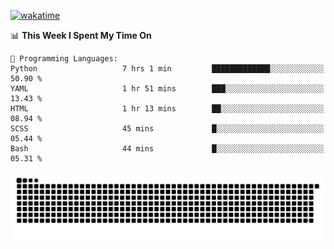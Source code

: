 [![wakatime](https://wakatime.com/badge/user/384f91c6-4eee-411f-8f3b-1b691f58a544.svg)](https://wakatime.com/@384f91c6-4eee-411f-8f3b-1b691f58a544)

<!--START_SECTION:waka-->
📊 **This Week I Spent My Time On** 

```text
💬 Programming Languages: 
Python                   7 hrs 1 min         █████████████░░░░░░░░░░░░   50.90 % 
YAML                     1 hr 51 mins        ███░░░░░░░░░░░░░░░░░░░░░░   13.43 % 
HTML                     1 hr 13 mins        ██░░░░░░░░░░░░░░░░░░░░░░░   08.94 % 
SCSS                     45 mins             █░░░░░░░░░░░░░░░░░░░░░░░░   05.44 % 
Bash                     44 mins             █░░░░░░░░░░░░░░░░░░░░░░░░   05.31 % 
```


<!--END_SECTION:waka-->

<picture>
  <source media="(prefers-color-scheme: dark)" srcset="https://raw.githubusercontent.com/fuwx295/fuwx295/output/github-contribution-grid-snake-dark.svg">
  <source media="(prefers-color-scheme: light)" srcset="https://raw.githubusercontent.com/fuwx295/fuwx295/output/github-contribution-grid-snake.svg">
  <img alt="github contribution grid snake animation" src="https://raw.githubusercontent.com/fuwx295/fuwx295/output/github-contribution-grid-snake.svg">
</picture>
